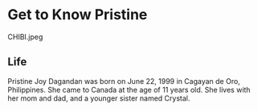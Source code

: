# Get to Know Pristine
<img>CHIBI.jpeg</img>

## Life
Pristine Joy Dagandan was born on June 22, 1999 in Cagayan de Oro, Philippines. She came to Canada at the age of 11 years old. She lives with her mom and dad, and a younger sister named Crystal.